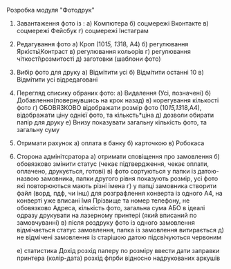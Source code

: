 Розробка модуля "Фотодрук"

1. Завантаження фото із :
    а) Компютера
    б) соцмережі Вконтакте
    в) соцмережі Фейсбук
    г) соцмережі Інстаграм

2. Редагування фото
    а) Кроп (10*15, 13*18, А4)
    б) регулювання Яркість\Контраст
    в) регулювання кольорів
    г) регулювання чіткості\розмитості
    д) заготовки (шаблони фото)

3. Вибір фото для друку
    а) Відмітити усі
    б) Відмітити останні 10
    в) Відмітити усі відредаговані

4. Перегляд списику обраних фото:
    а) Видалення (Усі, позначені)
    б) Добавлення(повернувшись на крок назад)
    в) корегування кількості фото
    г) ОБОВЯЗКОВО відображати розмір фото (10*15,13*18,А4), відображати ціну однієї фото, та кільксть*ціна
    д) дозволи обирати папір для друку
    е) Внизу показувати загальну кількість фото, та загальну суму
5. Отримати рахунок
    а) оплата в банку
    б) карточкою
    в) Робокаса

6. Сторона адмінітсратора
    а) отримати сповіщення про замовлення
    б) обовязково змінити статус (чекає підтвердження, чекає оплати, оплачено, друкується, готові)
    в) фото сортуються у папки із датою-назвою замовника, папки другого рівня показують розмір, усі фото які повторюються
       мають різні імена
    г) у папці замовника створити файл (ворд, пдф, чи інш) для розграфлення конверта із одного А4,
       на конверті уже вписані Імя Прізвище та номер телефону, не обовязково Адреса, кількість фото, загальна сума
       АБО в ідеалі одразу друкувати на лазерному принтері (який вписаний по замовчуванні)
    в) після роздруку фото із одного замовлення відмічається статус замовлення, папка із замовлення витирається
    д) не відмічені замовлення із старішою датою підсвічуються червоним

    е) статистика
        Дохід
        розхід паперу по розміру
        ввести дати заправки принтера (колір-дата)
        розхід фпрби відносно надрукованих аркушів

